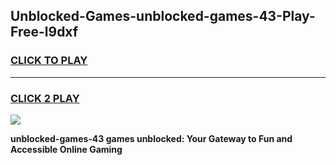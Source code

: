 
## Unblocked-Games-unblocked-games-43-Play-Free-l9dxf
<h3>
<a href="https://premium76.site?title=unblocked-games-43&ref=10A">CLICK TO PLAY</a></h3>
<hr>

<h3>
<a href="https://premium76.site?title=unblocked-games-43&ref=10A">CLICK 2 PLAY</a>
  
</h3>

<a href="https://premium76.site?title=unblocked-games-43&ref=10A"><img src="https://clearcache.store/games.png"></a>


**unblocked-games-43 games unblocked: Your Gateway to Fun and Accessible Online Gaming**

